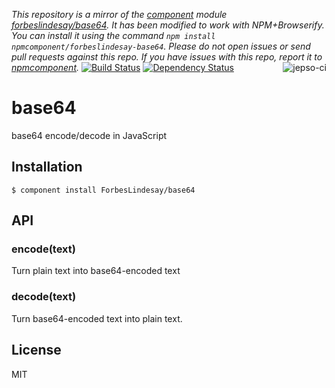*This repository is a mirror of the [component](http://component.io) module [forbeslindesay/base64](http://github.com/forbeslindesay/base64). It has been modified to work with NPM+Browserify. You can install it using the command `npm install npmcomponent/forbeslindesay-base64`. Please do not open issues or send pull requests against this repo. If you have issues with this repo, report it to [npmcomponent](https://github.com/airportyh/npmcomponent).*
[![Build Status](https://secure.travis-ci.org/ForbesLindesay/base64.png?branch=master)](https://travis-ci.org/ForbesLindesay/base64)
[![Dependency Status](https://gemnasium.com/ForbesLindesay/base64.png)](https://gemnasium.com/ForbesLindesay/base64)
<a href="https://jepso-ci.com/ForbesLindesay/base64"><img src="https://jepso-ci.com/ForbesLindesay/base64.svg" alt="jepso-ci" style="max-width:100%;" align="right"></a>
# base64

  base64 encode/decode in JavaScript

## Installation

    $ component install ForbesLindesay/base64

## API

### encode(text)

  Turn plain text into base64-encoded text

### decode(text)

  Turn base64-encoded text into plain text.

## License

  MIT
